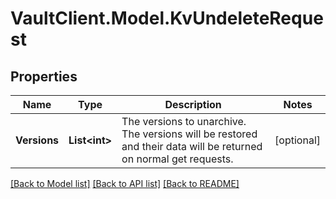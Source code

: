 # VaultClient.Model.KvUndeleteRequest

## Properties

Name | Type | Description | Notes
------------ | ------------- | ------------- | -------------
**Versions** | **List&lt;int&gt;** | The versions to unarchive. The versions will be restored and their data will be returned on normal get requests. | [optional] 

[[Back to Model list]](../README.md#documentation-for-models) [[Back to API list]](../README.md#documentation-for-api-endpoints) [[Back to README]](../README.md)

